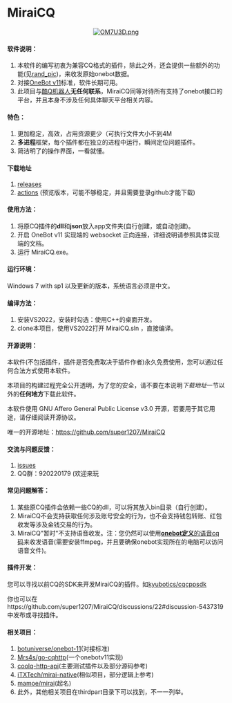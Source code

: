 MiraiCQ
==

<div align=center>
	<a href="https://imgtu.com/i/OM7U3D"><img src="https://s1.ax1x.com/2022/05/07/OM7U3D.png" alt="OM7U3D.png" border="0" /></a>
</div>

#### 软件说明：

1. 本软件的编写初衷为兼容CQ格式的插件，除此之外，还会提供一些额外的功能(见[rand_pic](https://github.com/super1207/rand_pic))，来收发原始onebot数据。
2. 对接[OneBot v11](https://github.com/botuniverse/onebot-11)标准，软件长期可用。
3. 此项目与[酷Q机器人](https://baike.baidu.com/item/%E9%85%B7Q)**无任何联系**，MiraiCQ同等对待所有支持了onebot接口的平台，并且本身不涉及任何具体聊天平台相关内容。

#### 特色：

1. 更加稳定，高效，占用资源更少（可执行文件大小不到4M
2. **多进程**框架，每个插件都在独立的进程中运行，瞬间定位问题插件。
3. 简洁明了的操作界面，一看就懂。

#### 下载地址
1. [releases](https://github.com/super1207/MiraiCQ/releases)
2. [actions](https://github.com/super1207/MiraiCQ/actions) (预览版本，可能不够稳定，并且需要登录github才能下载)

#### 使用方法：

1. 将原CQ插件的**dll**和**json**放入app文件夹(自行创建，或自动创建)。
2. 开启 OneBot v11 实现端的 websocket 正向连接，详细说明请参照具体实现端的文档。
3. 运行 MiraiCQ.exe。

#### 运行环境：
	
Windows 7 with sp1 以及更新的版本，系统语言必须是中文。

#### 编译方法：

1. 安装VS2022，安装时勾选：使用C++的桌面开发。
2. clone本项目，使用VS2022打开 MiraiCQ.sln ，直接编译。

#### 开源说明：

本软件(不包括插件，插件是否免费取决于插件作者)永久免费使用，您可以通过任何合法方式使用本软件。

本项目的构建过程完全公开透明，为了您的安全，请不要在本说明*下载地址*一节以外的**任何地方**下载此软件。

本软件使用 GNU Affero General Public License v3.0 开源，若要用于其它用途，请仔细阅读开源协议。

唯一的开源地址：https://github.com/super1207/MiraiCQ

#### 交流与问题反馈：
1. [issues](https://github.com/super1207/MiraiCQ/issues)
2. QQ群：920220179 (欢迎来玩

#### 常见问题解答：
1. 某些原CQ插件会依赖一些CQ的dll，可以将其放入bin目录（自行创建）。
2. MiraiCQ不会支持获取任何涉及账号安全的行为，也不会支持钱包转账、红包收发等涉及金钱交易的行为。
3. MiraiCQ"暂时"不支持语音收发。注：您仍然可以使用[**onebot定义**的语音cq码](https://github.com/botuniverse/onebot-11/blob/master/message/segment.md#%E8%AF%AD%E9%9F%B3)来收发语音(需要安装ffmpeg，并且要确保onebot实现所在的电脑可以访问语音文件)。

#### 插件开发：

您可以寻找以前CQ的SDK来开发MiraiCQ的插件。如[kyubotics/cqcppsdk](https://github.com/kyubotics/cqcppsdk)

你也可以在https://github.com/super1207/MiraiCQ/discussions/22#discussion-5437319 中发布或寻找插件。

#### 相关项目：

1. [botuniverse/onebot-11](https://github.com/botuniverse/onebot-11)(对接标准)
2. [Mrs4s/go-cqhttp](https://github.com/Mrs4s/go-cqhttp)(一个onebotv11实现)
3. [coolq-http-api](https://github.com/kyubotics/coolq-http-api)(主要测试插件以及部分源码参考)
4. [iTXTech/mirai-native](https://github.com/iTXTech/mirai-native)(相似项目，部分逻辑上参考)
5. [mamoe/mirai](https://github.com/mamoe/mirai)(起名)
6. 此外，其他相关项目在thirdpart目录下可以找到，不一一列举。

